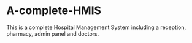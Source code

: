 # A-complete-HMIS
This is a complete Hospital Management System including a reception, pharmacy, admin panel and doctors.
